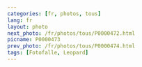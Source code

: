 ```yaml
---
categories: [fr, photos, tous]
lang: fr
layout: photo
next_photo: /fr/photos/tous/P0000472.html
picname: P0000473
prev_photo: /fr/photos/tous/P0000474.html
tags: [Fotofalle, Leopard]
---
```

